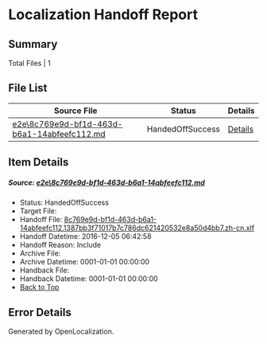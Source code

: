 # <a name='report-top'></a> Localization Handoff Report

## Summary
 Total Files | 1

## File List
 Source File | Status | Details 
 ----------- | ------ | ------- 
 [e2e\8c769e9d-bf1d-463d-b6a1-14abfeefc112.md](https://github.com/OpenLocalizationTestOrg/ol-test0/blob/93d02e8a01deb863551023dbae3bf87a24f77927/e2e/8c769e9d-bf1d-463d-b6a1-14abfeefc112.md) | HandedOffSuccess | [Details](#6ef8fd54007cddcf4355c5832345bfc889402e822)

## Item Details
##### <a name='6ef8fd54007cddcf4355c5832345bfc889402e822'></a> Source: [e2e\8c769e9d-bf1d-463d-b6a1-14abfeefc112.md](https://github.com/OpenLocalizationTestOrg/ol-test0/blob/93d02e8a01deb863551023dbae3bf87a24f77927/e2e/8c769e9d-bf1d-463d-b6a1-14abfeefc112.md)
* Status: HandedOffSuccess
* Target File: 
* Handoff File: [8c769e9d-bf1d-463d-b6a1-14abfeefc112.1387bb3f71017b7c786dc621420532e8a50d4bb7.zh-cn.xlf](https://github.com/OpenLocalizationTestOrg/ol-test0-handoff/blob/87984fe79b3bd6e8fc45c158a29cc37416af8e42/ol-handoff/OpenLocalizationTestOrg/ol-test0-zhcn/shujia/ht/8c769e9d-bf1d-463d-b6a1-14abfeefc112.1387bb3f71017b7c786dc621420532e8a50d4bb7.zh-cn.xlf)
* Handoff Datetime: 2016-12-05 06:42:58
* Handoff Reason: Include
* Archive File: 
* Archive Datetime: 0001-01-01 00:00:00
* Handback File: 
* Handback Datetime: 0001-01-01 00:00:00
* [Back to Top](#report-top)


## Error Details

Generated by OpenLocalization.
